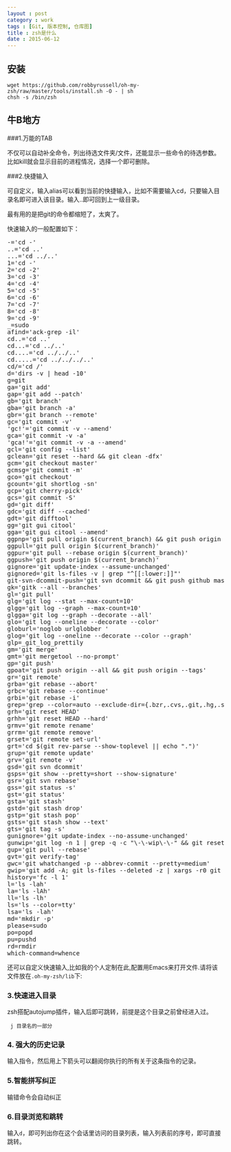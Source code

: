 ```yaml
---
layout : post
category : work
tags : [Git, 版本控制, 仓库图]
title : zsh是什么
date : 2015-06-12
---
```


## 安装
```
wget https://github.com/robbyrussell/oh-my-zsh/raw/master/tools/install.sh -O - | sh
chsh -s /bin/zsh
```
## 牛B地方

###1.万能的TAB

不仅可以自动补全命令，列出待选文件夹/文件，还能显示一些命令的待选参数。比如kill就会显示目前的进程情况，选择一个即可删除。

###2.快捷输入

可自定义，输入alias可以看到当前的快捷输入，比如不需要输入cd，只要输入目录名即可进入该目录。输入..即可回到上一级目录。

最有用的是把git的命令都缩短了，太爽了。

快速输入的一般配置如下：

<pre>
-='cd -'
..='cd ..'
...='cd ../..'
1='cd -'
2='cd -2'
3='cd -3'
4='cd -4'
5='cd -5'
6='cd -6'
7='cd -7'
8='cd -8'
9='cd -9'
_=sudo
afind='ack-grep -il'
cd..='cd ..'
cd...='cd ../..'
cd....='cd ../../..'
cd.....='cd ../../../..'
cd/='cd /'
d='dirs -v | head -10'
g=git
ga='git add'
gap='git add --patch'
gb='git branch'
gba='git branch -a'
gbr='git branch --remote'
gc='git commit -v'
'gc!'='git commit -v --amend'
gca='git commit -v -a'
'gca!'='git commit -v -a --amend'
gcl='git config --list'
gclean='git reset --hard && git clean -dfx'
gcm='git checkout master'
gcmsg='git commit -m'
gco='git checkout'
gcount='git shortlog -sn'
gcp='git cherry-pick'
gcs='git commit -S'
gd='git diff'
gdc='git diff --cached'
gdt='git difftool'
gg='git gui citool'
gga='git gui citool --amend'
ggpnp='git pull origin $(current_branch) && git push origin $(current_branch)'
ggpull='git pull origin $(current_branch)'
ggpur='git pull --rebase origin $(current_branch)'
ggpush='git push origin $(current_branch)'
gignore='git update-index --assume-unchanged'
gignored='git ls-files -v | grep "^[[:lower:]]"'
git-svn-dcommit-push='git svn dcommit && git push github master:svntrunk'
gk='gitk --all --branches'
gl='git pull'
glg='git log --stat --max-count=10'
glgg='git log --graph --max-count=10'
glgga='git log --graph --decorate --all'
glo='git log --oneline --decorate --color'
globurl='noglob urlglobber '
glog='git log --oneline --decorate --color --graph'
glp=_git_log_prettily
gm='git merge'
gmt='git mergetool --no-prompt'
gp='git push'
gpoat='git push origin --all && git push origin --tags'
gr='git remote'
grba='git rebase --abort'
grbc='git rebase --continue'
grbi='git rebase -i'
grep='grep --color=auto --exclude-dir={.bzr,.cvs,.git,.hg,.svn}'
grh='git reset HEAD'
grhh='git reset HEAD --hard'
grmv='git remote rename'
grrm='git remote remove'
grset='git remote set-url'
grt='cd $(git rev-parse --show-toplevel || echo ".")'
grup='git remote update'
grv='git remote -v'
gsd='git svn dcommit'
gsps='git show --pretty=short --show-signature'
gsr='git svn rebase'
gss='git status -s'
gst='git status'
gsta='git stash'
gstd='git stash drop'
gstp='git stash pop'
gsts='git stash show --text'
gts='git tag -s'
gunignore='git update-index --no-assume-unchanged'
gunwip='git log -n 1 | grep -q -c "\-\-wip\-\-" && git reset HEAD~1'
gup='git pull --rebase'
gvt='git verify-tag'
gwc='git whatchanged -p --abbrev-commit --pretty=medium'
gwip='git add -A; git ls-files --deleted -z | xargs -r0 git rm; git commit -m "--wip--"'
history='fc -l 1'
l='ls -lah'
la='ls -lAh'
ll='ls -lh'
ls='ls --color=tty'
lsa='ls -lah'
md='mkdir -p'
please=sudo
po=popd
pu=pushd
rd=rmdir
which-command=whence
</pre>

还可以自定义快速输入,比如我的个人定制在此,配置用Emacs来打开文件.请将该文件放在`.oh-my-zsh/lib`下:

<script src="https://gist.github.com/samrain/47ca7843cdf38379c03a.js"></script>


###  3.快速进入目录
 
 zsh搭配autojump插件，输入后即可跳转，前提是这个目录之前曾经进入过。
 
```
 j 目录名的一部分
```

### 4. 强大的历史记录

输入指令，然后用上下箭头可以翻阅你执行的所有关于这条指令的记录。

### 5.智能拼写纠正

输错命令会自动纠正 

### 6.目录浏览和跳转

输入`d`，即可列出你在这个会话里访问的目录列表，输入列表前的序号，即可直接跳转。
